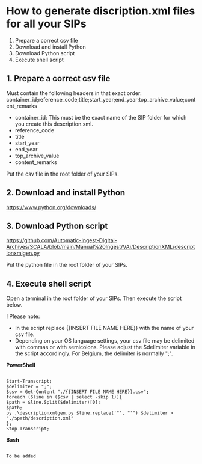 # How to generate discription.xml files for all your SIPs

1. Prepare a correct csv file
2. Download and install Python
3. Download Python script
4. Execute shell script

## 1. Prepare a correct csv file

Must contain the following headers in that exact order:
container_id;reference_code;title;start_year;end_year;top_archive_value;content_remarks

- container_id: This must be the exact name of the SIP folder for which you create this description.xml.
- reference_code
- title
- start_year
- end_year
- top_archive_value
- content_remarks

Put the csv file in the root folder of your SIPs.

## 2. Download and install Python

https://www.python.org/downloads/

## 3. Download Python script

https://github.com/Automatic-Ingest-Digital-Archives/SCALA/blob/main/Manual%20Ingest/VAi/DescriptionXML/descriptionxmlgen.py

Put the python file in the root folder of your SIPs.

## 4. Execute shell script

Open a terminal in the root folder of your SIPs. Then execute the script below.

! Please note:

- In the script replace {{INSERT FILE NAME HERE}} with the name of your csv file.
- Depending on your OS language settings, your csv file may be delimited with commas or with semicolons. Please adjust the $delimiter variable in the script accordingly. For Belgium, the delimiter is normally ";".

<b>PowerShell</b>

<code>
Start-Transcript;
$delimiter = ";";
$csv = Get-Content "./{{INSERT FILE NAME HERE}}.csv";
foreach ($line in ($csv | select -skip 1)){
$path = $line.Split($delimiter)[0];
$path;
py .\descriptionxmlgen.py $line.replace('"', "'") $delimiter > "./$path/description.xml"
};
Stop-Transcript;
</code>


<b>Bash</b>

<code>
To be added
</code>
